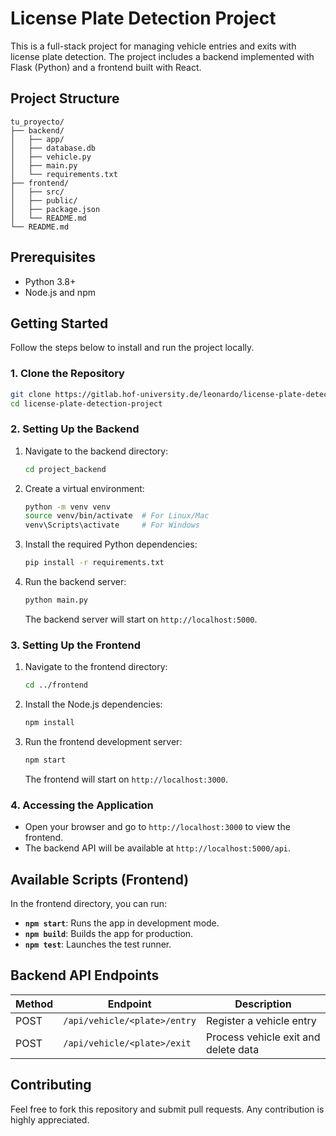 # License Plate Detection Project

This is a full-stack project for managing vehicle entries and exits with license plate detection. The project includes a backend implemented with Flask (Python) and a frontend built with React.

## Project Structure

```
tu_proyecto/
├── backend/
│   ├── app/
│   ├── database.db
│   ├── vehicle.py
│   ├── main.py
│   └── requirements.txt
├── frontend/
│   ├── src/
│   ├── public/
│   ├── package.json
│   └── README.md
└── README.md
```

## Prerequisites

- Python 3.8+
- Node.js and npm

## Getting Started

Follow the steps below to install and run the project locally.

### 1. Clone the Repository

```bash
git clone https://gitlab.hof-university.de/leonardo/license-plate-detection-project.git
cd license-plate-detection-project
```

### 2. Setting Up the Backend

1. Navigate to the backend directory:

   ```bash
   cd project_backend
   ```

2. Create a virtual environment:

   ```bash
   python -m venv venv
   source venv/bin/activate  # For Linux/Mac
   venv\Scripts\activate     # For Windows
   ```

3. Install the required Python dependencies:

   ```bash
   pip install -r requirements.txt
   ```

4. Run the backend server:

   ```bash
   python main.py
   ```

   The backend server will start on `http://localhost:5000`.

### 3. Setting Up the Frontend

1. Navigate to the frontend directory:

   ```bash
   cd ../frontend
   ```

2. Install the Node.js dependencies:

   ```bash
   npm install
   ```

3. Run the frontend development server:

   ```bash
   npm start
   ```

   The frontend will start on `http://localhost:3000`.

### 4. Accessing the Application

- Open your browser and go to `http://localhost:3000` to view the frontend.
- The backend API will be available at `http://localhost:5000/api`.

## Available Scripts (Frontend)

In the frontend directory, you can run:

- **`npm start`**: Runs the app in development mode.
- **`npm build`**: Builds the app for production.
- **`npm test`**: Launches the test runner.

## Backend API Endpoints

| Method | Endpoint                     | Description                          |
| ------ | ---------------------------- | ------------------------------------ |
| POST   | `/api/vehicle/<plate>/entry` | Register a vehicle entry             |
| POST   | `/api/vehicle/<plate>/exit`  | Process vehicle exit and delete data |

## Contributing

Feel free to fork this repository and submit pull requests. Any contribution is highly appreciated.
